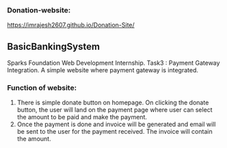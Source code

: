 ### Donation-website:
https://imrajesh2607.github.io/Donation-Site/

## BasicBankingSystem
Sparks Foundation Web Development Internship. 
Task3 : Payment Gateway Integration. 
A simple website where payment gateway is integrated.

### Function of website:
1. There is simple donate button on homepage. On clicking the donate button, the user will land on the payment page where user can select the amount to be paid and make the payment.
2. Once the payment is done and invoice will be generated and email will be sent to the user for the payment received. The invoice will contain the amount.
